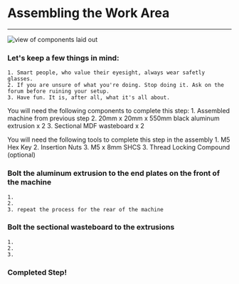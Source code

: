 # Assembling the Work Area
***
![view of components laid out]()

### Let's keep a few things in mind:
	1. Smart people, who value their eyesight, always wear safetly glasses.
	2. If you are unsure of what you're doing. Stop doing it. Ask on the forum before ruining your setup.
	3. Have fun. It is, after all, what it's all about. 


You will need the following components to complete this step:
	1. Assembled machine from previous step
	2. 20mm x 20mm x 550mm black aluminum extrusion x 2
	3. Sectional MDF wasteboard x 2

You will need the following tools to complete this step in the assembly
	1. M5 Hex Key
	2. Insertion Nuts
	3. M5 x 8mm SHCS
	3. Thread Locking Compound (optional)

### Bolt the aluminum extrusion to the end plates on the front of the machine
	1. 
	2. 
	3. repeat the process for the rear of the machine

### Bolt the sectional wasteboard to the extrusions
	1. 
	2. 
	3. 


### Completed Step!